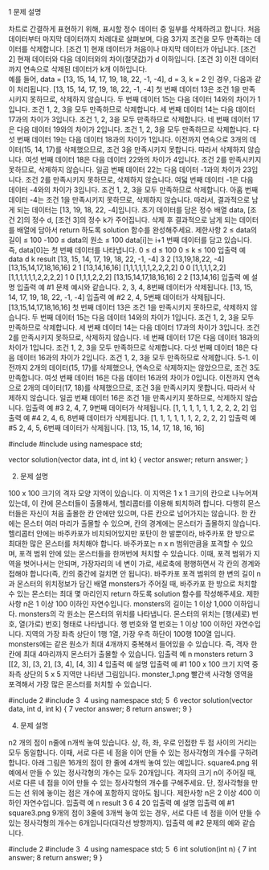 1 문제 설명

차트로 간결하게 표현하기 위해, 표시할 정수 데이터 중 일부를 삭제하려고 합니다. 처음 데이터부터 마지막 데이터까지 차례대로 살펴보며, 다음 3가지 조건을 모두 만족하는 데이터를 삭제합니다.
[조건 1] 현재 데이터가 처음이나 마지막 데이터가 아닙니다.
[조건 2] 현재 데이터와 다음 데이터와의 차이(절댓값)가 d 이하입니다.
[조건 3] 이전 데이터까지 연속으로 삭제된 데이터가 k개 이하입니다.  
예를 들어, data = [13, 15, 14, 17, 19, 18, 22, -1, -4], d = 3, k = 2 인 경우, 다음과 같이 처리됩니다.
[13, 15, 14, 17, 19, 18, 22, -1, -4]
첫 번째 데이터 13은 조건 1을 만족시키지 못하므로, 삭제하지 않습니다.
두 번째 데이터 15는 다음 데이터 14와의 차이가 1입니다. 조건 1, 2, 3을 모두 만족하므로 삭제합니다.
세 번째 데이터 14는 다음 데이터 17과의 차이가 3입니다. 조건 1, 2, 3을 모두 만족하므로 삭제합니다.
네 번째 데이터 17은 다음 데이터 19와의 차이가 2입니다. 조건 1, 2, 3을 모두 만족하므로 삭제합니다.
다섯 번째 데이터 19는 다음 데이터 18과의 차이가 1입니다. 이전까지 연속으로 3개의 데이터(15, 14, 17)를 삭제했으므로, 조건 3을 만족시키지 못합니다. 따라서 삭제하지 않습니다.
여섯 번째 데이터 18은 다음 데이터 22와의 차이가 4입니다. 조건 2를 만족시키지 못하므로, 삭제하지 않습니다.
일곱 번째 데이터 22는 다음 데이터 -1과의 차이가 23입니다. 조건 2를 만족시키지 못하므로, 삭제하지 않습니다.
여덟 번째 데이터 -1은 다음 데이터 -4와의 차이가 3입니다. 조건 1, 2, 3을 모두 만족하므로 삭제합니다.
아홉 번째 데이터 -4는 조건 1을 만족시키지 못하므로, 삭제하지 않습니다.
따라서, 결과적으로 남게 되는 데이터는 [13, 19, 18, 22, -4]입니다.
초기 데이터를 담은 정수 배열 data, [조건 2]의 정수 d, [조건 3]의 정수 k가 주어집니다. 삭제 후 결과적으로 남게 되는 데이터를 배열에 담아서 return 하도록 solution 함수를 완성해주세요.
제한사항
2 ≤ data의 길이 ≤ 100
-100 ≤ data의 원소 ≤ 100
data[i]는 i+1 번째 데이터를 담고 있습니다. 즉, data[0]는 첫 번째 데이터를 나타냅니다.
0 ≤ d ≤ 100
0 ≤ k ≤ 100
입출력 예
data	d	k	result
[13, 15, 14, 17, 19, 18, 22, -1, -4]	3	2	[13,19,18,22, -4]
[13,15,14,17,18,16,16]	2	1	[13,14,16,16]
[1,1,1,1,1,1,2,2,2,2]	0	0	[1,1,1,1,2,2]
[1,1,1,1,1,1,2,2,2,2]	1	0	[1,1,1,2,2,2]
[13,15,14,17,18,16,16]	2	2	[13,14,16]
입출력 예 설명
입출력 예 #1
문제 예시와 같습니다. 
2, 3, 4, 8번째 데이터가 삭제됩니다.
[13, 15, 14, 17, 19, 18, 22, -1, -4]
입출력 예 #2
2, 4, 5번째 데이터가 삭제됩니다.
[13,15,14,17,18,16,16]
첫 번째 데이터 13은 조건 1을 만족시키지 못하므로, 삭제하지 않습니다.
두 번째 데이터 15는 다음 데이터 14와의 차이가 1입니다. 조건 1, 2, 3을 모두 만족하므로 삭제합니다.
세 번째 데이터 14는 다음 데이터 17과의 차이가 3입니다. 조건 2를 만족시키지 못하므로, 삭제하지 않습니다.
네 번째 데이터 17은 다음 데이터 18과의 차이가 1입니다. 조건 1, 2, 3을 모두 만족하므로 삭제합니다.
다섯 번째 데이터 18은 다음 데이터 16과의 차이가 2입니다. 조건 1, 2, 3을 모두 만족하므로 삭제합니다.
5-1. 이전까지 2개의 데이터(15, 17)를 삭제했으나, 연속으로 삭제하지는 않았으므로, 조건 3도 만족합니다.
여섯 번째 데이터 16은 다음 데이터 16과의 차이가 0입니다. 이전까지 연속으로 2개의 데이터(17, 18)를 삭제했으므로, 조건 3을 만족시키지 못합니다. 따라서 삭제하지 않습니다.
일곱 번째 데이터 16은 조건 1을 만족시키지 못하므로, 삭제하지 않습니다.
입출력 예 #3
2, 4, 7, 9번째 데이터가 삭제됩니다.
[1, 1, 1, 1, 1, 1, 2, 2, 2, 2]
입출력 예 #4
2, 4, 6, 8번째 데이터가 삭제됩니다.
[1, 1, 1, 1, 1, 1, 2, 2, 2, 2]
입출력 예 #5
2, 4, 5, 6번째 데이터가 삭제됩니다.
[13, 15, 14, 17, 18, 16, 16]



#include <string>
#include <vector>
using namespace std;

vector<int> solution(vector<int> data, int d, int k) {
    vector<int> answer;
    return answer;
}





2. 문제 설명

100 x 100 크기의 격자 모양 지역이 있습니다. 이 지역은 1 x 1 크기의 칸으로 나누어져 있는데, 이 칸에 몬스터들이 출몰해서, 헬리콥터를 이용해 퇴치하려 합니다.
다행히 몬스터들은 자신이 처음 출몰한 칸 안에만 있으며, 다른 칸으로 넘어가지는 않습니다. 한 칸에는 몬스터 여러 마리가 출몰할 수 있으며, 칸의 경계에는 몬스터가 출몰하지 않습니다.
헬리콥터 안에는 바주카포가 비치되어있지만 포탄이 한 발뿐이라, 바주카포 한 방으로 최대한 많은 몬스터를 처치해야 합니다. 바주카포는 n x n 범위만큼을 포격할 수 있으며, 포격 범위 안에 있는 몬스터들을 한꺼번에 처치할 수 있습니다. 이때, 포격 범위가 지역을 벗어나서는 안되며, 가장자리의 네 변이 가로, 세로축에 평행하면서 각 칸의 경계와 접해야 합니다(즉, 칸의 중간에 걸치면 안 됩니다).
바주카포 포격 범위의 한 변의 길이 n과 몬스터의 위치정보가 담긴 배열 monsters가 주어질 때, 바주카포 한 방으로 처치할 수 있는 몬스터는 최대 몇 마리인지 return 하도록 solution 함수를 작성해주세요.
제한사항
n은 1 이상 100 이하인 자연수입니다.
monsters의 길이는 1 이상 1,000 이하입니다.
monsters의 각 원소는 몬스터의 위치를 나타냅니다.
몬스터의 위치는 [행(세로) 번호, 열(가로) 번호] 형태로 나타냅니다.
행 번호와 열 번호는 1 이상 100 이하인 자연수입니다.
지역의 가장 좌측 상단이 1행 1열, 가장 우측 하단이 100행 100열 입니다.
monsters에는 같은 원소가 최대 4개까지 중복해서 들어있을 수 있습니다.
즉, 격자 한 칸에 최대 4마리까지 몬스터가 출몰할 수 있습니다.
입출력 예
n	monsters	return
3	[[2, 3], [3, 2], [3, 4], [4, 3]]	4
입출력 예 설명
입출력 예 #1
100 x 100 크기 지역 중 좌측 상단의 5 x 5 지역만 나타낸 그림입니다.
monster_1.png
빨간색 사각형 영역을 포격해서 가장 많은 몬스터를 처치할 수 있습니다.



#include <string>
2
#include <vector>
3
​
4
using namespace std;
5
​
6
vector<int> solution(vector<int> data, int d, int k) {
7
    vector<int> answer;
8
    return answer;
9
}





4. 문제 설명

n2 개의 점이 n줄에 n개씩 놓여 있습니다. 상, 하, 좌, 우로 인접한 두 점 사이의 거리는 모두 동일합니다. 이때, 서로 다른 네 점을 이어 만들 수 있는 정사각형의 개수를 구하려 합니다.
아래 그림은 16개의 점이 한 줄에 4개씩 놓여 있는 예입니다.
square4.png
위 예에서 만들 수 있는 정사각형의 개수는 모두 20개입니다.
격자의 크기 n이 주어질 때, 서로 다른 네 점을 이어 만들 수 있는 정사각형의 개수를 구해주세요. 단, 정사각형을 만드는 선 위에 놓이는 점은 개수에 포함하지 않아도 됩니다.
제한사항
n은 2 이상 400 이하인 자연수입니다.
입출력 예
n	result
3	6
4	20
입출력 예 설명
입출력 예 #1
square3.png
9개의 점이 3줄에 3개씩 놓여 있는 경우, 서로 다른 네 점을 이어 만들 수 있는 정사각형의 개수는 6개입니다(대각선 방향까지).
입출력 예 #2
문제의 예와 같습니다.


#include <string>
2
#include <vector>
3
​
4
using namespace std;
5
​
6
int solution(int n) {
7
    int answer;
8
    return answer;
9
}